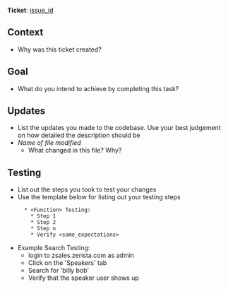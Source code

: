 **Ticket**: [issue_id](https://jira.simpleviewtools.com/browse/<issue_id>)

## Context

* Why was this ticket created?

## Goal

* What do you intend to achieve by completing this task?

## Updates

* List the updates you made to the codebase. Use your best judgement on how detailed the description should be
* *Name of file modified*
  * What changed in this file? Why?

## Testing

* List out the steps you took to test your changes
* Use the template below for listing out your testing steps
  ```
    * <Function> Testing:
      * Step 1
      * Step 2
      * Step n
      * Verify <some_expectations>
  ```
* Example Search Testing:
  * login to zsales.zerista.com as admin
  * Click on the 'Speakers' tab
  * Search for 'billy bob'
  * Verify that the speaker user shows up
